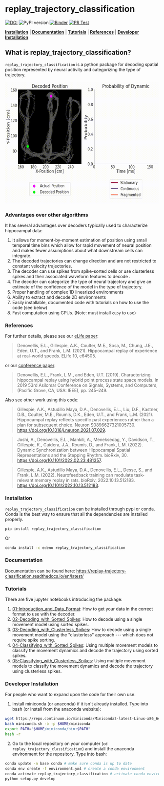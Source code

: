 # replay_trajectory_classification

[![DOI](https://zenodo.org/badge/177004334.svg)](https://zenodo.org/badge/latestdoi/177004334)
![PyPI version](https://img.shields.io/pypi/v/replay_trajectory_classification)
[![Binder](https://mybinder.org/badge_logo.svg)](https://mybinder.org/v2/gh/Eden-Kramer-Lab/replay_trajectory_classification/master)
[![PR Test](https://github.com/Eden-Kramer-Lab/replay_trajectory_classification/actions/workflows/PR-test.yml/badge.svg)](https://github.com/Eden-Kramer-Lab/replay_trajectory_classification/actions/workflows/PR-test.yml)

[**Installation**](#installation)
| [**Documentation**](#documentation)
| [**Tutorials**](#tutorials)
| [**References**](#references)
| [**Developer Installation**](#developer-installation)

## What is replay_trajectory_classification?

`replay_trajectory_classification` is a python package for decoding spatial position represented by neural activity and categorizing the type of trajectory.

<p align="center">
  <img src="docs/_static/fra_11_04_0001.gif" height="400"></img>
</p>

### Advantages over other algorithms

It has several advantages over decoders typically used to characterize hippocampal data:

1. It allows for moment-by-moment estimation of position using small temporal time bins which allow for rapid movement of neural position and makes fewer assumptions about what downstream cells can integrate.
2. The decoded trajectories can change direction and are not restricted to constant velocity trajectories.
3. The decoder can use spikes from spike-sorted cells or use clusterless spikes and their associated waveform features to decode .
4. The decoder can categorize the type of neural trajectory and give an estimate of the confidence of the model in the type of trajectory.
5. Proper handling of complex 1D linearized environments
6. Ability to extract and decode 2D environments
7. Easily installable, documented code with tutorials on how to use the code (see below)
8. Fast computation using GPUs. (Note: must install `cupy` to use)

### References

For further details, please see our [eLife paper](https://doi.org/10.7554/eLife.64505):
> Denovellis, E.L., Gillespie, A.K., Coulter, M.E., Sosa, M., Chung, J.E., Eden, U.T., and Frank, L.M. (2021). Hippocampal replay of experience at real-world speeds. ELife 10, e64505.

or our [conference paper](https://doi.org/10.1109/IEEECONF44664.2019.9048688):
> Denovellis, E.L., Frank, L.M., and Eden, U.T. (2019). Characterizing hippocampal replay using hybrid point process state space models. In 2019 53rd Asilomar Conference on Signals, Systems, and Computers, (Pacific Grove, CA, USA: IEEE), pp. 245–249.

Also see other work using this code:
> Gillespie, A.K., Astudillo Maya, D.A., Denovellis, E.L., Liu, D.F., Kastner, D.B., Coulter, M.E., Roumis, D.K., Eden, U.T., and Frank, L.M. (2021). Hippocampal replay reflects specific past experiences rather than a plan for subsequent choice. Neuron S0896627321005730. <https://doi.org/10.1016/j.neuron.2021.07.029>.

> Joshi, A., Denovellis, E.L., Mankili, A., Meneksedag, Y., Davidson, T., Gillespie, K., Guidera, J.A., Roumis, D., and Frank, L.M. (2022). Dynamic Synchronization between Hippocampal Spatial Representations and the Stepping Rhythm. bioRxiv, 30. <https://doi.org/10.1101/2022.02.23.481357>.

> Gillespie, A.K., Astudillo Maya, D.A., Denovellis, E.L., Desse, S., and Frank, L.M. (2022). Neurofeedback training can modulate task-relevant memory replay in rats. bioRxiv, 2022.10.13.512183. <https://doi.org/10.1101/2022.10.13.512183>.

### Installation

`replay_trajectory_classification` can be installed through pypi or conda. Conda is the best way to ensure that all the dependencies are installed properly.

```bash
pip install replay_trajectory_classification
```

Or

```bash
conda install -c edeno replay_trajectory_classification
```

### Documentation

Documentation can be found here: <https://replay-trajectory-classification.readthedocs.io/en/latest/>

### Tutorials

There are five jupyter notebooks introducing the package:

1. [01-Introduction_and_Data_Format](notebooks/tutorial/01-Introduction_and_Data_Format.ipynb): How to get your data in the correct format to use with the decoder.
2. [02-Decoding_with_Sorted_Spikes](notebooks/tutorial/02-Decoding_with_Sorted_Spikes.ipynb): How to decode using a single movement model using sorted spikes.
3. [03-Decoding_with_Clusterless_Spikes](notebooks/tutorial/03-Decoding_with_Clusterless_Spikes.ipynb): How to decode using a single movement model using the "clusterless" approach --- which does not require spike sorting.
4. [04-Classifying_with_Sorted_Spikes](notebooks/tutorial/04-Classifying_with_Sorted_Spikes.ipynb): Using multiple movement models to classify the movement dynamics and decode the trajectory using sorted spikes.
5. [05-Classifying_with_Clusterless_Spikes](notebooks/tutorial/05-Classifying_with_Clusterless_Spikes.ipynb): Using multiple movement models to classify the movement dynamics and decode the trajectory using clusterless spikes.

### Developer Installation

For people who want to expand upon the code for their own use:

1. Install miniconda (or anaconda) if it isn't already installed. Type into bash (or install from the anaconda website):

```bash
wget https://repo.continuum.io/miniconda/Miniconda3-latest-Linux-x86_64.sh -O miniconda.sh;
bash miniconda.sh -b -p $HOME/miniconda
export PATH="$HOME/miniconda/bin:$PATH"
hash -r
```

2. Go to the local repository on your computer (`cd replay_trajectory_classification`) and install the anaconda environment for the repository. Type into bash:

```bash
conda update -n base conda # make sure conda is up to date
conda env create -f environment.yml # create a conda environment
conda activate replay_trajectory_classification # activate conda environment
python setup.py develop
```

